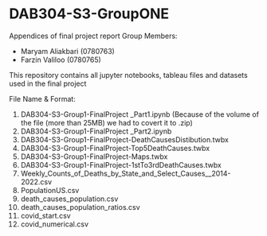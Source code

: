# DAB304-S3-GroupONE
Appendices of final project report
Group Members:
- Maryam Aliakbari (0780763)
- Farzin Valiloo (0780765)

This repository contains all jupyter notebooks, tableau files and datasets used in the final project

File Name	& Format:
1. DAB304-S3-Group1-FinalProject _Part1.ipynb (Because of the volume of the file (more than 25MB) we had to covert it to .zip)
2. DAB304-S3-Group1-FinalProject _Part2.ipynb
3. DAB304-S3-Group1-FinalProject-DeathCausesDistibution.twbx
4. DAB304-S3-Group1-FinalProject-Top5DeathCauses.twbx
5. DAB304-S3-Group1-FinalProject-Maps.twbx
6. DAB304-S3-Group1-FinalProject-1stTo3rdDeathCauses.twbx
7. Weekly_Counts_of_Deaths_by_State_and_Select_Causes__2014-2022.csv
8. PopulationUS.csv
9. death_causes_population.csv
10. death_causes_population_ratios.csv
11. covid_start.csv
12. covid_numerical.csv
